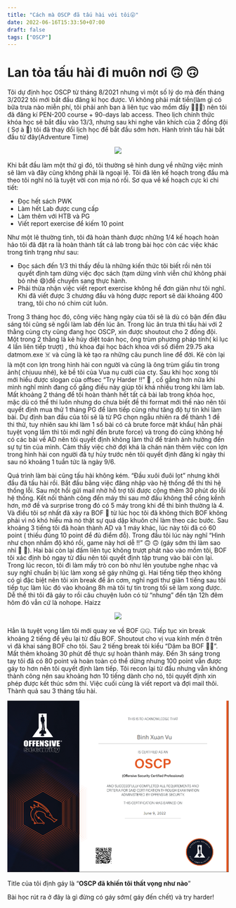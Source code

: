 ```yaml
---
title: "Cách mà OSCP đã tấu hài với tôi😛"
date: 2022-06-16T15:33:50+07:00
draft: false
tags: ["OSCP"]
---
```

<h1>Lan tỏa tấu hài đi muôn nơi  🙃 🙃</h1>
<!--more-->
Tôi dự định học OSCP từ tháng 8/2021 nhưng vì một số lý do mà đến tháng 3/2022 tôi mới bắt đầu đăng kí học được. Vì không phải mất tiền(làm gì có bữa trưa nào miễn phí, tôi phải anh bạn à liên tục vào mồm đấy 🤪🤪🤪)  nên tôi đã đăng kí PEN-200 course + 90-days lab access. Theo lịch chính thức khóa học sẽ bắt đầu vào 13/3, nhưng sau khi nghe văn khích của 2 đồng đội ( Sợ à 🙂) tôi đã thay đổi lịch học để bắt đầu sớm hơn. Hành trình tấu hài bắt đầu từ đây(Adventure Time)

<p align="center">
<img src="/oscp/spider.png">
</p>

Khi bắt đầu làm một thứ gì đó, tôi thường sẽ hình dung về những việc mình sẽ làm và đây cũng không phải là ngoại lệ. Tôi đã lên kế hoạch trong đầu mà theo tôi nghĩ nó là tuyệt vời con mịa nó rồi. Sơ qua về kế hoạch cực kì chi tiết:

- Đọc hết sách PWK
- Làm hết Lab được cung cấp
- Làm thêm với HTB và PG
- Viết report exercise để kiếm 10 point

Như một lẽ thường tình, tôi đã hoàn thành được những 1/4 kế hoạch hoàn hảo tôi đã đặt ra là hoàn thành tất cả lab trong bài học còn các việc khác trong tình trạng như sau:

- Đọc sách đến 1/3 thì thấy đều là những kiến thức tôi biết rồi nên tôi quyết định tạm dừng việc đọc sách (tạm dừng vĩnh viễn chứ không phải bỏ nhé 😄)để chuyển sang thực hành.
- Phải thừa nhận việc viết report exercise không hề đơn giản như tôi nghĩ. Khi đã viết được 3 chương đầu và hóng được report sẽ dài khoảng 400 trang, tôi cho nó chim cút luôn.

Trong 3 tháng học đó, công việc hàng ngày của tôi sẽ là dù có bận đến đâu sáng tôi cũng sẽ ngồi làm lab đến lúc ăn. Trong lúc ăn trưa thì tấu hài với 2 thằng cùng cty cũng đang học OSCP, xin được shoutout cho 2 đồng đội. Một trong 2 thằng là kẻ hủy diệt toán học, ông trùm phương pháp tính( kỉ lục 4 lần liên tiếp trượt) , thủ khoa đại học bách khoa với số điểm 29.75 aka datmom.exe ☠️ và cũng là kẻ tạo ra những câu punch line để đời. Kẻ còn lại là một con lợn trong hình hài con người và cũng là ông trùm giấu tin trong ảnh( chịuuu nhé), kẻ bề tôi của Vua nụ cười của cty. Sau khi học xong tôi mới hiểu được slogan của offsec “Try Harder !!” 💯 , cố gắng hơn nữa khi mình nghĩ mình đang cố gắng điều này giúp tôi khá nhiều trong khi làm lab. Mất khoảng 2 tháng để tôi hoàn thành hết tất cả bài lab trong khóa học, mặc dù có thể thi luôn nhưng do chưa biết đề thi format mới thế nào nên tôi quyết định mua thử 1 tháng PG để làm tiếp cũng như tăng độ tự tin khi làm bài. Dự định ban đầu của tôi sẽ là từ PG chọn ngẫu nhiên ra để thành 1 đề thi thử, tuy nhiên sau khi làm 1 số bài có cả brute force mật khẩu( hẳn phải tuyệt vọng lắm thì tôi mới nghĩ đến brute force) và trong đó cũng không hề có các bài về AD nên tôi quyết định không làm thử để tránh ảnh hưởng đến sự tự tin của mình. Cảm thấy việc chờ đợi khá là chán nản thêm việc con lợn trong hình hài con người đã tự hủy trước nên tôi quyết định đăng kí ngày thi sau nó khoảng 1 tuần tức là ngày 9/6.

Quá trình làm bài cũng tấu hài không kém. “Đầu xuôi đuôi lọt” nhưng khởi đầu đã tấu hài rồi. Bắt đầu bằng việc đăng nhập vào hệ thống để thi thì hệ thống lỗi. Sau một hồi gửi mail nhờ hỗ trợ tôi được cộng thêm 30 phút do lỗi hệ thống. Kết nối thành công đến máy thi sau mở đầu không thể cồng kềnh hơn, mở đề và surprise trong đó có 5 máy trong khi đề thi bình thường là 4. Và điều tôi sợ nhất đã xảy ra BOF 🙂 từ lúc học tôi đã không thích BOF không phải vì nó khó hiểu mà nó thật sự quá dập khuôn chỉ làm theo các bước. Sau khoảng 3 tiếng tôi đã hoàn thành AD và 1 máy khác, lúc này tôi đã có 60 point ( thiếu đúng 10 point để đủ điểm đỗ). Trong đầu tôi lúc này nghĩ “Hình như chọn nhầm độ khó rồi, game này hơi dễ !!” 🙃 🙃  (gáy sớm thì làm sao nhỉ 🙂 🙂). Hai bài còn lại đấm liên tục không trượt phát nào vào mồm tôi, BOF tôi xác định bỏ ngay từ đầu nên tôi quyết định tập trung vào bài còn lại. Trong lúc recon, tôi đi làm mấy trò con bò như lên youtube nghe nhạc và suy nghĩ chuẩn bị lúc làm xong sẽ gáy những gì. Hai tiếng tiếp theo không có gì đặc biệt nên tôi xin break để ăn cơm, nghỉ ngơi thư giãn 1 tiếng sau tôi tiếp tục làm lúc đó vào khoảng 8h mà tôi tự tin trong tối sẽ làm xong được. Dễ thế thì tôi đã gáy to rồi câu chuyện luôn có từ “nhưng” đến tận 12h đêm hôm đó vẫn cứ là nohope. Haizz

<p align="center">
<img src="/oscp/ahshit.png">
</p>
Hẳn là tuyệt vọng lắm tôi mới quay xe về BOF 🤐🤐. Tiếp tục xin break khoảng 2 tiếng để yêu lại từ đầu BOF. Shoutout cho vị vua kính mến ở trên vì đã khai sáng BOF cho tôi. Sau 2 tiếng break tôi kiểu “Dăm ba BOF 🤣🤣”. Mất thêm khoảng 30 phút để thực sự hoàn thành máy. Đến 3h sáng trong tay tôi đã có 80 point và hoàn toàn có thể dừng nhưng 100 point vẫn được gáy to hơn nên tôi quyết định làm tiếp. Tôi recon lại từ đầu nhưng vẫn không thành công nên sau khoảng hơn 10 tiếng dành cho nó, tôi quyết định xin phép được kết thúc sớm thi. Việc cuối cùng là viết report và đợi mail thôi. Thành quả sau 3 tháng tấu hài.

![](oscp.png)

Title của tôi định gáy là “**OSCP đã khiến tôi thất vọng như nào**”

Bài học rút ra ở đây là gì đừng có gáy sớm( gáy đến chết)  và try harder!